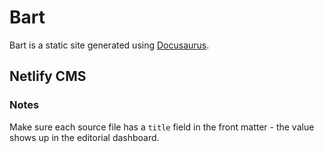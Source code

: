 # Bart

Bart is a static site generated using [Docusaurus](https://docusaurus.io).  


## Netlify CMS

### Notes

Make sure each source file has a `title` field in the front matter - the value shows up in the editorial dashboard.